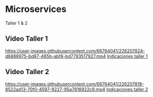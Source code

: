 # Microservices
Taller 1 &amp; 2

## Video Taller 1

https://user-images.githubusercontent.com/66764041/226207824-d6888975-bd87-465b-abf8-bd7793517927.mp4
[Indicaciones taller 1](https://github.com/jsebastianherrera/Microservices/blob/main/Parte1/README.md")
## Video Taller 2

https://user-images.githubusercontent.com/66764041/226207818-8522ad13-70f0-4597-9227-95a7816922c9.mp4
[Indicaciones taller 2](https://github.com/jsebastianherrera/Microservices/blob/main/Parte2/README.md")

